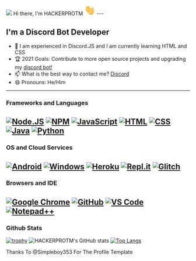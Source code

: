  <img src="https://user-images.githubusercontent.com/6661165/91657958-61b4fd00-eb00-11ea-9def-dc7ef5367e34.png" size="150px">
 Hi there, I'm HACKERPROTM <img width="30px" src="https://github.com/SatYu26/SatYu26/raw/master/Assets/Hi.gif" />
---

 I'm a Discord Bot Developer
---

- 🌱 I am experienced in Discord.JS and I am currently learning HTML and CSS
- 🏆 2021 Goals: Contribute to more open source projects and upgrading my [discord bot!](https://infinitybot.tk/invite)
- 📫 What is the best way to contact me? [Discord](https://discord.com/users/661501985517862972)
- 😄 Pronouns: He/Him

---

### Frameworks and Languages
[![Node.JS](https://img.shields.io/badge/Node.js-339933?style=for-the-badge&logo=nodedotjs&logoColor=white)](https://nodejs.org)
[![NPM](https://img.shields.io/badge/npm-CB3837?style=for-the-badge&logo=npm&logoColor=white)](https://npmjs.org)
[![JavaScript](https://img.shields.io/badge/JavaScript-F7DF1E?style=for-the-badge&logo=javascript&logoColor=white)](https://javascript.com)
[![HTML](https://img.shields.io/badge/HTML-E34F26?style=for-the-badge&logo=html5&logoColor=white)](https://html.spec.whatwg.org/multipage/)
[![CSS](https://img.shields.io/badge/CSS-1572B6?style=for-the-badge&logo=css3&logoColor=white)](https://w3.org/Style/CSS)
[![Java](https://img.shields.io/badge/JAVA-FF6C37?style=for-the-badge&logo=Java&logoColor=white)](https://java.com)
[![Python](https://img.shields.io/badge/Python-0000FF?&style=for-the-badge&logo=Python&logoColor=white)](https://python.org)
---

### OS and Cloud Services
[![Android](https://img.shields.io/badge/Android-3DDC84?style=for-the-badge&logo=android&logoColor=white)](https://android.com)
[![Windows](https://img.shields.io/badge/Windows-0078D6?style=for-the-badge&logo=windows&logoColor=white)](https://microsoft.com/windows)
[![Heroku](https://img.shields.io/badge/Heroku-430098?style=for-the-badge&logo=heroku&logoColor=white)](https://heroku.com)
[![Repl.it](https://img.shields.io/badge/replit-667881?style=for-the-badge&logo=replit&logoColor=white)](https://replit.com)
[![Glitch](https://img.shields.io/badge/Glitch-2800ff?style=for-the-badge&logo=glitch&logoColor=white)](https://glitch.com)
---

### Browsers and IDE
[![Google Chrome](https://img.shields.io/badge/Google_chrome-4285F4?style=for-the-badge&logo=Google-chrome&logoColor=white)](https://google.com/chrome/)
[![GitHub](https://img.shields.io/badge/Github-100000?style=for-the-badge&logo=github&logoColor=white)](https://github.com)
[![VS Code](https://img.shields.io/badge/Visual_Studio_Code-0078D4?style=for-the-badge&logo=visual%20studio%20code&logoColor=white)](https://code.visualstudio.com)
[![Notepad++](https://img.shields.io/badge/Notepad++-90E59A.svg?style=for-the-badge&logo=notepad%2B%2B&logoColor=black)](https://notepad-plus-plus.org)
---

### Github Stats
[![trophy](https://github-profile-trophy.vercel.app/?username=HACKERPROTM&theme=onedark&title=Joined2021,Commit,Followers,Repositories,Stars,PullRequest)](https://github.com/ryo-ma/github-profile-trophy)
![HACKERPROTM's GitHub stats](https://github-readme-stats.vercel.app/api?username=HACKERPROTM&show_icons=true&title_color=ff0000&text_color=ffffff&bg_color=000&icon_color=ff0000)
[![Top Langs](https://github-readme-stats.vercel.app/api/top-langs/?username=HACKERPROTM)](https://github.com/anuraghazra/github-readme-stats)

<p text-align:center>Thanks To @Simpleboy353 For The Profile Template</p>
